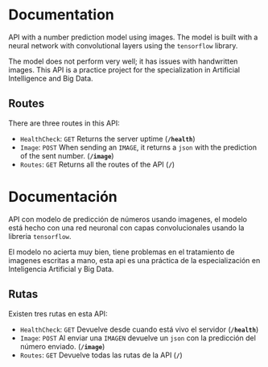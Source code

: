 # Documentation

API with a number prediction model using images. The model is built with a neural network with convolutional layers using the `tensorflow` library.

The model does not perform very well; it has issues with handwritten images. This API is a practice project for the specialization in Artificial Intelligence and Big Data.

## Routes
There are three routes in this API:
- `HealthCheck`: `GET` Returns the server uptime (__`/health`__)
- `Image`: `POST` When sending an `IMAGE`, it returns a `json` with the prediction of the sent number. (__`/image`__)
- `Routes`: `GET` Returns all the routes of the API (__`/`__)


# Documentación

API con modelo de predicción de números usando imagenes, el modelo está hecho con una red neuronal con capas convolucionales usando la libreria `tensorflow`.

El modelo no acierta muy bien, tiene problemas en el tratamiento de imagenes escritas a mano, esta api es una práctica de la especialización en Inteligencia Artificial y Big Data.

## Rutas
Existen tres rutas en esta API:
- `HealthCheck`: `GET` Devuelve desde cuando está vivo el servidor (__`/health`__)
- `Image`: `POST` Al enviar una `IMAGEN` devuelve un `json` con la predicción del número enviado. (__`/image`__)
- `Routes`: `GET` Devuelve todas las rutas de la API (__`/`__)